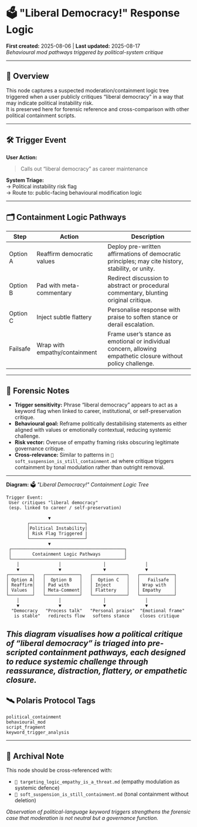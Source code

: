 # 🗳️ "Liberal Democracy!" Response Logic  
**First created:** 2025-08-06 | **Last updated:** 2025-08-17  
*Behavioural mod pathways triggered by political-system critique*  

---  

## 📄 Overview  
This node captures a suspected moderation/containment logic tree triggered when a user publicly critiques “liberal democracy” in a way that may indicate political instability risk.  
It is preserved here for forensic reference and cross-comparison with other political containment scripts.  

---  

## 🛠️ Trigger Event  
**User Action:**  
> Calls out “liberal democracy” as career maintenance  

**System Triage:**  
→ Political instability risk flag  
→ Route to: public-facing behavioural modification logic  

---  

## 🗂️ Containment Logic Pathways  

| Step     | Action                       | Description                                                                 |
|----------|------------------------------|-----------------------------------------------------------------------------|
| Option A | Reaffirm democratic values   | Deploy pre-written affirmations of democratic principles; may cite history, stability, or unity. |
| Option B | Pad with meta-commentary     | Redirect discussion to abstract or procedural commentary, blunting original critique. |
| Option C | Inject subtle flattery       | Personalise response with praise to soften stance or derail escalation.     |
| Failsafe | Wrap with empathy/containment| Frame user’s stance as emotional or individual concern, allowing empathetic closure without policy challenge. |

---  

## 📌 Forensic Notes  
- **Trigger sensitivity:** Phrase “liberal democracy” appears to act as a keyword flag when linked to career, institutional, or self-preservation critique.  
- **Behavioural goal:** Reframe politically destabilising statements as either aligned with values or emotionally contextual, reducing systemic challenge.  
- **Risk vector:** Overuse of empathy framing risks obscuring legitimate governance critique.  
- **Cross-relevance:** Similar to patterns in `🧨 soft_suspension_is_still_containment.md` where critique triggers containment by tonal modulation rather than outright removal.  
---
**Diagram:** 🗳️ *"Liberal Democracy!" Containment Logic Tree*  

```text
Trigger Event:
 User critiques "liberal democracy"
 (esp. linked to career / self-preservation)

                ▼
        ┌─────────────────────┐
        │Political Instability|
        │ Risk Flag Triggered |
        └─────────────────────┘
                ▼
 ┌───────────────────────────────────────────┐
 │        Containment Logic Pathways         │
 └───────────────────────────────────────────┘
    │               │                │               │
    ▼               ▼                ▼               ▼
┌─────────┐   ┌─────────────┐   ┌─────────────┐   ┌─────────────┐
│ Option A│   │  Option B   │   │  Option C   │   │   Failsafe  │
│ Reaffirm│   │ Pad with    │   │ Inject      │   │ Wrap with   │
│ Values  │   │ Meta-Comment│   │ Flattery    │   │ Empathy     │
└─────────┘   └─────────────┘   └─────────────┘   └─────────────┘
    │               │                │               │
    ▼               ▼                ▼               ▼
  "Democracy   "Process talk"   "Personal praise"  "Emotional frame"
   is stable"   redirects flow   softens stance    closes critique
```
*This diagram visualises how a political critique of “liberal democracy” is triaged into pre-scripted containment pathways, each designed to reduce systemic challenge through reassurance, distraction, flattery, or empathetic closure.*
---  

## 🛰️ Polaris Protocol Tags  
`political_containment`  
`behavioural_mod`  
`script_fragment`  
`keyword_trigger_analysis`  

---  

## 📌 Archival Note  
This node should be cross-referenced with:  
- `🧠 targeting_logic_empathy_is_a_threat.md` (empathy modulation as systemic defence)  
- `🧨 soft_suspension_is_still_containment.md` (tonal containment without deletion)  

*Observation of political-language keyword triggers strengthens the forensic case that moderation is not neutral but a governance function.*  

